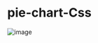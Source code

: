 # pie-chart-Css
![image](https://github.com/yogeswar18/pie-chart-Css/assets/106246472/99cf75fa-6244-4885-abaf-02294aedda31)
